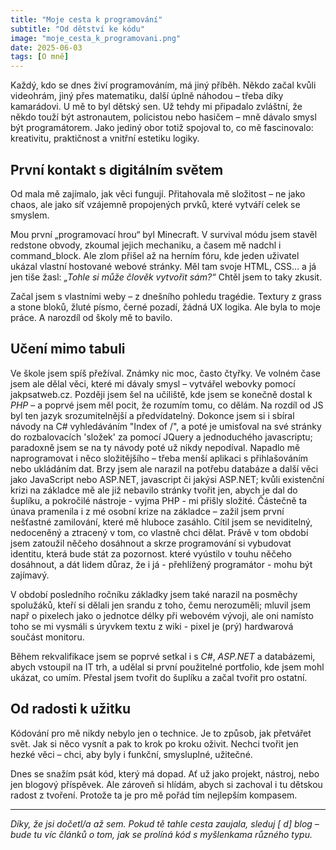 ```yaml
---
title: "Moje cesta k programování"
subtitle: "Od dětství ke kódu"
image: "moje_cesta_k_programovani.png"
date: 2025-06-03
tags: [O mně]
---
```


Každý, kdo se dnes živí programováním, má jiný příběh. Někdo začal kvůli videohrám, jiný přes matematiku, další úplně náhodou – třeba díky kamarádovi. U mě to byl dětský sen. Už tehdy mi připadalo zvláštní, že někdo touží být astronautem, policistou nebo hasičem – mně dávalo smysl být programátorem. Jako jediný obor totiž spojoval to, co mě fascinovalo: kreativitu, praktičnost a vnitřní estetiku logiky.

## První kontakt s digitálním světem

Od mala mě zajímalo, jak věci fungují. Přitahovala mě složitost – ne jako chaos, ale jako síť vzájemně propojených prvků, které vytváří celek se smyslem.

Mou první „programovací hrou“ byl Minecraft. V survival módu jsem stavěl redstone obvody, zkoumal jejich mechaniku, a časem mě nadchl i command\_block. Ale zlom přišel až na herním fóru, kde jeden uživatel ukázal vlastní hostované webové stránky. Měl tam svoje HTML, CSS… a já jen tiše žasl: *„Tohle si může člověk vytvořit sám?“* Chtěl jsem to taky zkusit.

Začal jsem s vlastními weby – z dnešního pohledu tragédie. Textury z grass a stone bloků, žluté písmo, černé pozadí, žádná UX logika. Ale byla to moje práce. A narozdíl od školy mě to bavilo.

## Učení mimo tabuli

Ve škole jsem spíš přežíval. Známky nic moc, často čtyřky. Ve volném čase jsem ale dělal věci, které mi dávaly smysl – vytvářel webovky pomocí jakpsatweb.cz. Později jsem šel na učiliště, kde jsem se konečně dostal k *PHP* – a poprvé jsem měl pocit, že rozumím tomu, co dělám. Na rozdíl od JS byl ten jazyk srozumitelnější a předvídatelný. Dokonce jsem si i sbíral návody na C# vyhledáváním "Index of /", a poté je umisťoval na své stránky do rozbalovacích 'složek' za pomocí JQuery a jednoduchého javascriptu; paradoxně jsem se na ty návody poté už nikdy nepodíval. Napadlo mě naprogramovat i něco složitějšího – třeba menší aplikaci s přihlašováním nebo ukládáním dat. Brzy jsem ale narazil na potřebu databáze a další věci jako JavaScript nebo ASP.NET, javascript či jakýsi ASP.NET; kvůli existenční krizi na základce mě ale již nebavilo stránky tvořit jen, abych je dal do šuplíku, a pokročilé nástroje - vyjma PHP - mi přišly složité. Částečně ta únava pramenila i z mé osobní krize na základce – zažil jsem první nešťastné zamilování, které mě hluboce zasáhlo. Cítil jsem se neviditelný, nedoceněný a ztracený v tom, co vlastně chci dělat. Právě v tom období jsem zatoužil něčeho dosáhnout a skrze programování si vybudovat identitu, která bude stát za pozornost. které vyústilo v touhu něčeho dosáhnout, a dát lidem důraz, že i já - přehlížený programátor - mohu být zajímavý.

V období posledního ročníku základky jsem také narazil na posměchy spolužáků, kteří si dělali jen srandu z toho, čemu nerozuměli; mluvil jsem např o pixelech jako o jednotce délky při webovém vývoji, ale oni namísto toho se mi vysmáli s úryvkem textu z wiki - pixel je (prý) hardwarová součást monitoru.

Během rekvalifikace jsem se poprvé setkal i s *C#*, *ASP.NET* a databázemi, abych vstoupil na IT trh, a udělal si první použitelné portfolio, kde jsem mohl ukázat, co umím. Přestal jsem tvořit do šuplíku a začal tvořit pro ostatní.

## Od radosti k užitku

Kódování pro mě nikdy nebylo jen o technice. Je to způsob, jak přetvářet svět. Jak si něco vysnít a pak to krok po kroku oživit. Nechci tvořit jen hezké věci – chci, aby byly i funkční, smysluplné, užitečné.

Dnes se snažím psát kód, který má dopad. Ať už jako projekt, nástroj, nebo jen blogový příspěvek. Ale zároveň si hlídám, abych si zachoval i tu dětskou radost z tvoření. Protože ta je pro mě pořád tím nejlepším kompasem.

---

*Díky, že jsi dočetl/a až sem. Pokud tě tahle cesta zaujala, sleduj \[ d] blog – bude tu víc článků o tom, jak se prolíná kód s myšlenkama různého typu.*
